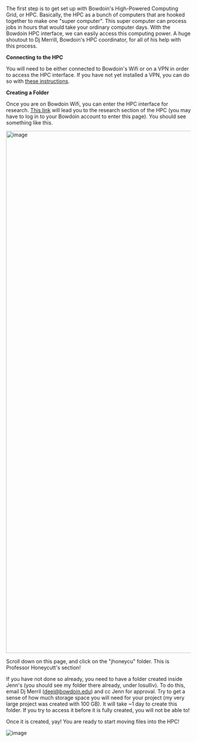 The first step is to get set up with Bowdoin's High-Powered Computing Grid, or HPC. Basically, the HPC as a bunch of computers that are hooked together to make one "super computer". This super computer can process jobs in hours that would take your ordinary computer days. With the Bowdoin HPC interface, we can easily access this computing power. A huge shoutout to Dj Merrill, Bowdoin's HPC coordinator, for all of his help with this process. 

**Connecting to the HPC**

You will need to be either connected to Bowdoin's Wifi or on a VPN in order to access the HPC interface. If you have not yet installed a VPN, you can do so with [these instructions](https://bowdoin.teamdynamix.com/TDClient/1814/Portal/KB/ArticleDet?ID=99743#:~:text=Enter%20your%20Bowdoin%20username%20on,%22Second%20Password%3A%22%20field.&text=By%20entering%20push%2C%20the%20Duo,then%20allow%20VPN%20to%20connect.). 

**Creating a Folder**

Once you are on Bowdoin Wifi, you can enter the HPC interface for research. [This link](https://hpcweb.bowdoin.edu/pun/sys/dashboard/files/fs/mnt/research) will lead you to the research section of the HPC (you may have to log in to your Bowdoin account to enter this page). You should see something like this. 

<img width="1422" alt="image" src="https://user-images.githubusercontent.com/86625869/180810663-6f7b789f-43fa-41a2-aeb2-a7d260e7fba2.png">

Scroll down on this page, and click on the "jhoneycu" folder. This is Professor Honeycutt's section! 

If you have not done so already, you need to have a folder created inside Jenn's (you should see my folder there already, under losulliv). To do this, email Dj Merril (deej@bowdoin.edu) and cc Jenn for approval. Try to get a sense of how much storage space you will need for your project (my very large project was created with 100 GB). It will take ~1 day to create this folder. If you try to access it before it is fully created, you will not be able to! 

Once it is created, yay! You are ready to start moving files into the HPC!

![image](https://user-images.githubusercontent.com/86625869/180813015-f504b115-facc-4d4c-9eb2-25bb332e113c.png)
